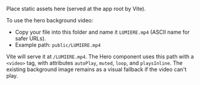Place static assets here (served at the app root by Vite).

To use the hero background video:
- Copy your file into this folder and name it `LUMIERE.mp4` (ASCII name for safer URLs).
- Example path: `public/LUMIERE.mp4`

Vite will serve it at `/LUMIERE.mp4`. The Hero component uses this path with a `<video>` tag, with attributes `autoPlay`, `muted`, `loop`, and `playsInline`. The existing background image remains as a visual fallback if the video can't play.
